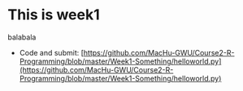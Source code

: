 # This is week1

balabala

- Code and submit: [https://github.com/MacHu-GWU/Course2-R-Programming/blob/master/Week1-Something/helloworld.py](https://github.com/MacHu-GWU/Course2-R-Programming/blob/master/Week1-Something/helloworld.py)

